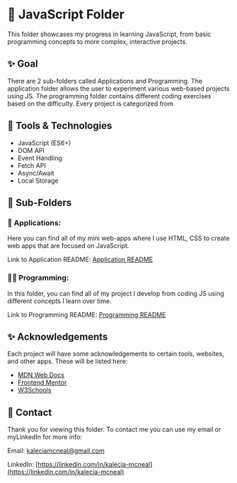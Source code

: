 # 🍵 JavaScript Folder
This folder showcases my progress in learning JavaScript, from basic programming concepts to more complex, interactive projects. 

## ✨ Goal
There are 2 sub-folders called Applications and Programming. The application folder allows the user to experiment various web-based projects using JS. The programming folder contains different coding exercises based on the difficulty. Every project is categorized from 

## 🧰 Tools & Technologies
- JavaScript (ES6+)
- DOM API
- Event Handling
- Fetch API
- Async/Await
- Local Storage

## 📂 Sub-Folders 

### 🍎 Applications: 
Here you can find all of my mini web-apps where I use HTML, CSS to create web apps that are focused on JavaScript. 

Link to Application README: [Application README](/JS/Applications/README.md "My Applications README")

### 👩‍💻 Programming:
In this folder, you can find all of my project I develop from coding JS using different concepts I learn over time.

Link to Programming README: [Programming README](/JS/Programming/README.md "My Programming README")

## ✨ Acknowledgements 
Each project will have some acknowledgements to certain tools, websites, and other apps. These will be listed here: 
- [MDN Web Docs](https://developer.mozilla.org/)
- [Frontend Mentor](https://www.frontendmentor.io/)
- [W3Schools](https://www.w3schools.com/)

## 📩 Contact  
Thank you for viewing this folder. To contact me you can use my email or myLinkedIn for more info: 

Email: [kaleciamcneal@gmail.com](mailto:kaleciamcneal@gmail.com)  

LinkedIn: [https://linkedin.com/in/kalecia-mcneal](https://linkedin.com/in/kalecia-mcneal)